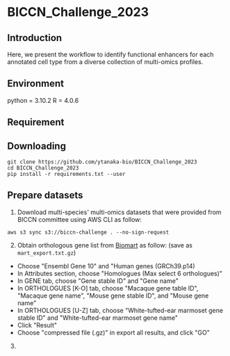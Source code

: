 # BICCN_Challenge_2023
## Introduction
Here, we present the workflow to identify functional enhancers for each annotated cell type from a diverse collection of multi-omics profiles.

## Environment
python = 3.10.2
R = 4.0.6

## Requirement
## Downloading
```{r eval=FALSE}
git clone https://github.com/ytanaka-bio/BICCN_Challenge_2023
cd BICCN_Challenge_2023
pip install -r requirements.txt --user
```
## Prepare datasets
1. Download multi-species' multi-omics datasets that were provided from BICCN committee using AWS CLI as follow:
 ```{r eval=FALSE}
aws s3 sync s3://biccn-challenge . --no-sign-request
```
2. Obtain orthologous gene list from [Biomart](http://useast.ensembl.org/biomart/martview) as follow: (save as `mart_export.txt.gz`)
- Choose "Ensembl Gene 10" and "Human genes (GRCh39.p14)
- In Attributes section, choose "Homologues (Max select 6 orthologues)"
- In GENE tab, choose "Gene stable ID" and "Gene name"
- In ORTHOLOGUES [K-O] tab, choose "Macaque gene table ID", "Macaque gene name", "Mouse gene stable ID", and "Mouse gene name"
- In ORTHOLOGUES [U-Z] tab, choose "White-tufted-ear marmoset gene stable ID" and "White-tufted-ear marmoset gene name"
- Click "Result"
- Choose "compressed file (.gz)" in export all results, and click "GO"
3. 
